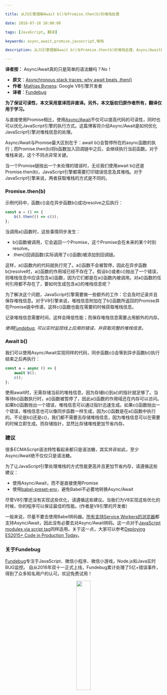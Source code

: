 ```yaml
---

title: 从JS引擎理解Await b()与Promise.then(b)的堆栈处理

date: 2018-07-18 10:00:00

tags: [JavaScript, 翻译]

keywords: async,await,promise,javascript,堆栈

description: 从JS引擎理解Await b()与Promise.then(b)的堆栈处理，Async/Await绝不仅仅只是语法糖。

---
```


**译者按：** Async/Await真的只是简单的语法糖吗？No！

<!-- more -->

- **原文**：[Asynchronous stack traces: why await beats .then()](https://mathiasbynens.be/notes/async-stack-traces)
- **作者**: [Mathias Bynens](https://github.com/mathiasbynens): Google V8引擎开发者
- **译者**：[Fundebug](https://www.fundebug.com/)

**为了保证可读性，本文采用意译而非直译。另外，本文版权归原作者所有，翻译仅用于学习。**

与直接使用Promise相比，使用[Async/Await](https://developers.google.com/web/fundamentals/primers/async-functions)不仅可以提高代码的可读性，同时也可以优化JavaScript引擎的执行方式。这篇博客将介绍Async/Await是如何优化JavaScript引擎对堆栈信息的处理。

Async/Await与Promise最大区别在于：await b()会暂停所在的async函数的执行；而Promise.then(b)将b函数加入回调链中之后，会继续执行当前函数。对于堆栈来说，这个不同点非常关键。

当一个Promise链抛出一个未处理的错误时，无论我们使用await b()还是Promise.then(b)，JavaScript引擎都需要打印错误信息及其堆栈。对于JavaScript引擎来说，两者获取堆栈的方式是不同的。

### Promise.then(b)

示例代码中，函数c()会在异步函数b()成功resolve之后执行：

```javascript
const a = () => {
	b().then(() => c());
};
```

当调用a()函数时，这些事情同步发生：

- b()函数被调用，它会返回一个Promise，这个Promise会在未来的某个时刻resolve。
- .then()回调函数(实际调用了c()函数)被添加到回调链。

这样，a()函数内的代码就执行完了。a()函数不会被暂停，因此在异步函数b()resolve时，a()函数的作用域已经不存在了。假设b()或者c()抛出了一个错误，则堆栈信息中应该包含a()函数，因为它们都是在a()函数内被调用。对a()函数的任何引用都不存在了，要如何生成包含a()的堆栈信息呢？

为了解决这个问题，JavaScript引擎需要做一些额外的工作：它会及时记录并且保存堆栈信息。对于V8引擎来说，堆栈信息附加在了b()函数所返回的Promise并在Promise链中传递，这样c()函数也能在需要的时候获取堆栈信息。

记录堆栈信息需要时间，这样会降低性能；而保存堆栈信息需要占用额外的内存。

*使用[Fundebug](https://www.fundebug.com/), 可以实时监控线上应用的错误，并获取完整的堆栈信息。*

### Await b()

我们可以使用Async/Await实现同样的代码，同步函数c()会等到异步函数b()执行结束之后再执行：

```javascript
const a = async () => {
	await b();
	c();
};
```

使用await时，无需存储当前的堆栈信息，因为存储b()到a()的指针就足够了。当等待b()函数执行时，a()函数被暂停了，因此a()函数的作用域还在内存可以访问。如果b()函数抛出一个错误，堆栈信息可以通过指针迅速生成。如果c()函数抛出一个错误，堆栈信息也可以像同步函数一样生成，因为c()函数是在a()函数中执行的。不论是b()还是c()，我们都不需要去存储堆栈信息，因为堆栈信息可以在需要的时候立即生成。而存储指针，显然比存储堆栈更加节省内存。

### 建议

很多ECMAScript语法特性看起来都只是语法糖，其实并非如此，至少Async/Await绝不仅仅只是语法糖。

为了让JavaScript引擎处理堆栈的方式性能更高并且更加节省内存，请遵循这些建议：

- 使用Async/Await，而不是直接使用Promise
- 使用[babel-preset-env](https://github.com/babel/babel-preset-env)，避免Babel不必要地转换Async/Await

尽管V8引擎还没有实现这些优化，请遵循这些建议。当我们为V8实现这些优化的时候，你的程序可以保证最佳的性能。(作者是V8引擎的开发者)

一般来说，尽量不要去使用Babel转码器。[所有支持Service Workers的浏览器](https://caniuse.com/#feat=serviceworkers)都支持Async/Await，因此没有必要去对Async/Await转码。这一点对于[JavaScript modules via script tag](https://caniuse.com/#feat=es6-module)同样适用。关于这一点，大家可以参考[Deploying ES2015+ Code in Production Today](https://philipwalton.com/articles/deploying-es2015-code-in-production-today/)。


### 关于Fundebug

[Fundebug](https://www.fundebug.com)专注于JavaScript、微信小程序、微信小游戏，Node.js和Java实时BUG监控。
自从2016年双十一正式上线，Fundebug累计处理了5亿+错误事件，得到了众多知名用户的认可。欢迎免费试用！

<div style="text-align: center;">
<img style="width:30%;" src="https://blog.fundebug.com/images/qq_bug.JPG" />
</div>

